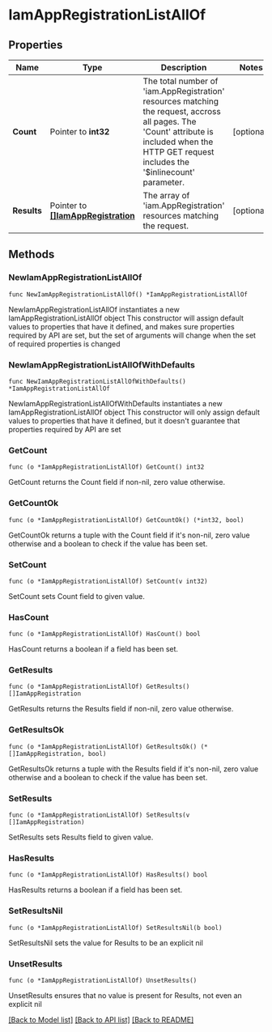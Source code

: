 # IamAppRegistrationListAllOf

## Properties

Name | Type | Description | Notes
------------ | ------------- | ------------- | -------------
**Count** | Pointer to **int32** | The total number of &#39;iam.AppRegistration&#39; resources matching the request, accross all pages. The &#39;Count&#39; attribute is included when the HTTP GET request includes the &#39;$inlinecount&#39; parameter. | [optional] 
**Results** | Pointer to [**[]IamAppRegistration**](iam.AppRegistration.md) | The array of &#39;iam.AppRegistration&#39; resources matching the request. | [optional] 

## Methods

### NewIamAppRegistrationListAllOf

`func NewIamAppRegistrationListAllOf() *IamAppRegistrationListAllOf`

NewIamAppRegistrationListAllOf instantiates a new IamAppRegistrationListAllOf object
This constructor will assign default values to properties that have it defined,
and makes sure properties required by API are set, but the set of arguments
will change when the set of required properties is changed

### NewIamAppRegistrationListAllOfWithDefaults

`func NewIamAppRegistrationListAllOfWithDefaults() *IamAppRegistrationListAllOf`

NewIamAppRegistrationListAllOfWithDefaults instantiates a new IamAppRegistrationListAllOf object
This constructor will only assign default values to properties that have it defined,
but it doesn't guarantee that properties required by API are set

### GetCount

`func (o *IamAppRegistrationListAllOf) GetCount() int32`

GetCount returns the Count field if non-nil, zero value otherwise.

### GetCountOk

`func (o *IamAppRegistrationListAllOf) GetCountOk() (*int32, bool)`

GetCountOk returns a tuple with the Count field if it's non-nil, zero value otherwise
and a boolean to check if the value has been set.

### SetCount

`func (o *IamAppRegistrationListAllOf) SetCount(v int32)`

SetCount sets Count field to given value.

### HasCount

`func (o *IamAppRegistrationListAllOf) HasCount() bool`

HasCount returns a boolean if a field has been set.

### GetResults

`func (o *IamAppRegistrationListAllOf) GetResults() []IamAppRegistration`

GetResults returns the Results field if non-nil, zero value otherwise.

### GetResultsOk

`func (o *IamAppRegistrationListAllOf) GetResultsOk() (*[]IamAppRegistration, bool)`

GetResultsOk returns a tuple with the Results field if it's non-nil, zero value otherwise
and a boolean to check if the value has been set.

### SetResults

`func (o *IamAppRegistrationListAllOf) SetResults(v []IamAppRegistration)`

SetResults sets Results field to given value.

### HasResults

`func (o *IamAppRegistrationListAllOf) HasResults() bool`

HasResults returns a boolean if a field has been set.

### SetResultsNil

`func (o *IamAppRegistrationListAllOf) SetResultsNil(b bool)`

 SetResultsNil sets the value for Results to be an explicit nil

### UnsetResults
`func (o *IamAppRegistrationListAllOf) UnsetResults()`

UnsetResults ensures that no value is present for Results, not even an explicit nil

[[Back to Model list]](../README.md#documentation-for-models) [[Back to API list]](../README.md#documentation-for-api-endpoints) [[Back to README]](../README.md)


